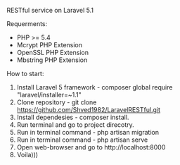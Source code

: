 RESTful service on Laravel 5.1

Requerments:
- PHP >= 5.4
- Mcrypt PHP Extension
- OpenSSL PHP Extension
- Mbstring PHP Extension

How to start:

1. Install Laravel 5 framework - composer global require "laravel/installer=~1.1"
2. Clone repository - git clone https://github.com/Shved1982/LaravelRESTful.git
3. Install dependesies - composer install.
4. Run terminal and go to project direcotry.
5. Run in terminal command - php artisan migration
6. Run in terminal command - php artisan serve
7. Open web-browser and go to http://localhost:8000
9. Voila)))


